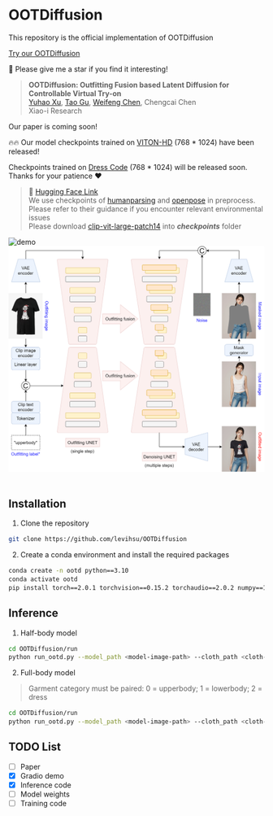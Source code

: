 # OOTDiffusion
This repository is the official implementation of OOTDiffusion

[Try our OOTDiffusion](https://ootd.ibot.cn)

🤩 Please give me a star if you find it interesting!


> **OOTDiffusion: Outfitting Fusion based Latent Diffusion for Controllable Virtual Try-on**<br>
> [Yuhao Xu](https://scholar.google.com/citations?user=FF7JVLsAAAAJ&hl=zh-CN), [Tao Gu](https://github.com/T-Gu), [Weifeng Chen](https://github.com/chenshine1), Chengcai Chen<br>
> Xiao-i Research

Our paper is coming soon!

🔥🔥 Our model checkpoints trained on [VITON-HD](https://github.com/shadow2496/VITON-HD) (768 * 1024) have been released!

Checkpoints trained on [Dress Code](https://github.com/aimagelab/dress-code) (768 * 1024) will be released soon. Thanks for your patience ❤

> 🤗 [Hugging Face Link](https://huggingface.co/levihsu/OOTDiffusion)<br>
> We use checkpoints of [humanparsing](https://github.com/GoGoDuck912/Self-Correction-Human-Parsing) and [openpose](https://huggingface.co/lllyasviel/ControlNet/tree/main/annotator/ckpts) in preprocess. Please refer to their guidance if you encounter relevant environmental issues<br>
> Please download [clip-vit-large-patch14](https://huggingface.co/openai/clip-vit-large-patch14) into ***checkpoints*** folder

![demo](images/demo.png)&nbsp;
![workflow](images/workflow.png)&nbsp;

## Installation

1. Clone the repository

```sh
git clone https://github.com/levihsu/OOTDiffusion
```

2. Create a conda environment and install the required packages

```sh
conda create -n ootd python==3.10
conda activate ootd
pip install torch==2.0.1 torchvision==0.15.2 torchaudio==2.0.2 numpy==1.24.4 scipy==1.10.1 scikit-image==0.21.0 opencv-python==4.7.0.72 pillow==9.4.0 diffusers==0.24.0 transformers==4.36.2 accelerate==0.26.1 matplotlib==3.7.4 tqdm==4.64.1 gradio==4.16.0 config==0.5.1 einops==0.7.0 ninja==1.10.2
```

## Inference

1. Half-body model

```sh
cd OOTDiffusion/run
python run_ootd.py --model_path <model-image-path> --cloth_path <cloth-image-path> --scale 2.0 --sample 4
```

2. Full-body model 

> Garment category must be paired: 0 = upperbody; 1 = lowerbody; 2 = dress

```sh
cd OOTDiffusion/run
python run_ootd.py --model_path <model-image-path> --cloth_path <cloth-image-path> --model_type dc --category 2 --scale 2.0 --sample 4
```

## TODO List
- [ ] Paper
- [x] Gradio demo
- [x] Inference code
- [ ] Model weights
- [ ] Training code
